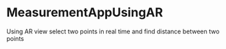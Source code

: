 # MeasurementAppUsingAR
 Using AR view select two points in real time and find distance between two points
